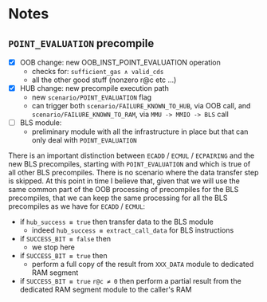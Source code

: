 # Notes

## `POINT_EVALUATION` precompile

- [x] OOB change: new OOB_INST_POINT_EVALUATION operation
    - checks for: `sufficient_gas ∧ valid_cds`
    - all the other good stuff (nonzero r@c etc ...)
- [x] HUB change: new precompile execution path
    - new `scenario/POINT_EVALUATION` flag
    - can trigger both `scenario/FAILURE_KNOWN_TO_HUB`, via OOB call, and `scenario/FAILURE_KNOWN_TO_RAM`, via `MMU -> MMIO -> BLS` call
- [ ] BLS module:
    - preliminary module with all the infrastructure in place but that can only deal with `POINT_EVALUATION`

There is an important distinction between `ECADD` / `ECMUL` / `ECPAIRING` and the new BLS precompiles, starting with `POINT_EVALUATION` and which is true of all other BLS precompiles.
There is no scenario where the data transfer step is skipped.
At this point in time I believe that, given that we will use the same common part of the OOB processing of precompiles for the BLS precompiles, that we can keep the same processing
for all the BLS precompiles as we have for `ECADD` / `ECMUL`:

- if `hub_success ≡ true` then transfer data to the BLS module
    - indeed `hub_success ≡ extract_call_data` for BLS instructions
- if `SUCCESS_BIT ≡ false` then
    - we stop here
- if `SUCCESS_BIT ≡ true` then
    - perform a full copy of the result from `XXX_DATA` module to dedicated RAM segment
- if `SUCCESS_BIT ≡ true` `r@c ≠ 0` then perform a partial result from the dedicated RAM segment module to the caller's RAM
